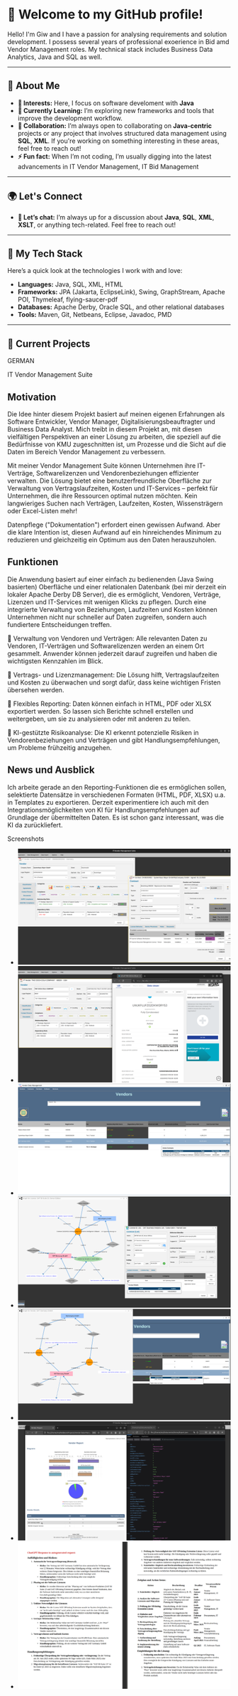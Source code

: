 # 👋 Welcome to my GitHub profile! 

Hello! I'm Giw and I have a passion for analysing requirements and solution development. I possess several years of professional exoerience in Bid amd Vendor Management roles. My technical stack includes  Business Data Analytics, Java and SQL as well.

---

## 🚀 About Me

- **👀 Interests:** Here, I focus on software develoment with **Java** 
- **🌱 Currently Learning:** I’m exploring new frameworks and tools that improve the development workflow.
- **💞️ Collaboration:** I’m always open to collaborating on **Java-centric** projects or any project that involves structured data management using **SQL**, **XML**. 
                        If you're working on something interesting in these areas, feel free to reach out!
- **⚡ Fun fact:** When I’m not coding, I’m usually digging into the latest advancements in IT Vendor Management, IT Bid Management
---

## 🌍 Let's Connect
- **💬 Let’s chat:** I’m always up for a discussion about **Java**, **SQL**, **XML**, **XSLT**, or anything tech-related. Feel free to reach out!
---

## 🔧 My Tech Stack

Here’s a quick look at the technologies I work with and love:

- **Languages:** Java, SQL, XML, HTML
- **Frameworks:** JPA (Jakarta, EclipseLink), Swing, GraphStream, Apache POI, Thymeleaf, flying-saucer-pdf 
- **Databases:** Apache Derby, Oracle SQL, and other relational databases
- **Tools:** Maven, Git, Netbeans, Eclipse, Javadoc, PMD

---

## 🎯 Current Projects
GERMAN

IT Vendor Management Suite

Motivation
-

Die Idee hinter diesem Projekt basiert auf meinen eigenen Erfahrungen als Software Entwickler, Vendor Manager, Digitalisierungsbeauftragter und Business Data Analyst. 
Mich treibt in diesem Projekt an, mit diesen vielfältigen Perspektiven an einer Lösung zu arbeiten, die speziell auf die Bedürfnisse von KMU zugeschnitten ist, um Prozesse und die Sicht auf die Daten im Bereich Vendor Management zu verbessern.

Mit meiner Vendor Management Suite können Unternehmen ihre IT-Verträge, Softwarelizenzen und Vendorenbeziehungen effizienter verwalten. 
Die Lösung bietet eine benutzerfreundliche Oberfläche zur Verwaltung von Vertragslaufzeiten, Kosten und IT-Services – perfekt für Unternehmen, die ihre Ressourcen optimal nutzen möchten. 
Kein langwieriges Suchen nach Verträgen, Laufzeiten, Kosten, Wissensträgern oder Excel-Listen mehr!
 
Datenpflege ("Dokumentation") erfordert einen gewissen Aufwand. Aber die klare Intention ist, diesen Aufwand auf ein hinreichendes Minimum zu reduzieren und gleichzeitig ein Optimum aus den Daten herauszuholen.

Funktionen
-
Die Anwendung basiert auf einer einfach zu bedienenden (Java Swing basierten) Oberfläche und einer relationalen Datenbank (bei mir derzeit ein lokaler Apache Derby DB Server), die es ermöglicht, Vendoren, Verträge, Lizenzen und IT-Services mit wenigen Klicks zu pflegen. Durch eine integrierte Verwaltung von Beziehungen, Laufzeiten und Kosten können Unternehmen nicht nur schneller auf Daten zugreifen, sondern auch fundiertere Entscheidungen treffen. 

  🔹 Verwaltung von Vendoren und Verträgen: 
    Alle relevanten Daten zu Vendoren, IT-Verträgen und Softwarelizenzen werden an einem Ort gesammelt. Anwender können jederzeit darauf zugreifen und haben die wichtigsten Kennzahlen im Blick.

  🔹 Vertrags- und Lizenzmanagement: 
    Die Lösung hilft, Vertragslaufzeiten und Kosten zu überwachen und sorgt dafür, dass keine wichtigen Fristen übersehen werden.

  🔹 Flexibles Reporting: 
    Daten können einfach in HTML, PDF oder XLSX exportiert werden. So lassen sich Berichte schnell erstellen und weitergeben, um sie zu analysieren oder mit anderen zu teilen.

  🔹 KI-gestützte Risikoanalyse: 
    Die KI erkennt potenzielle Risiken in Vendorenbeziehungen und Verträgen und gibt Handlungsempfehlungen, um Probleme frühzeitig anzugehen.

News und Ausblick
-
Ich arbeite gerade an den Reporting-Funktionen die es ermöglichen sollen, selektierte Datensätze in verschiedenen Formaten (HTML, PDF, XLSX) u.a. in Templates zu exportieren. 
Derzeit experimentiere ich auch mit den Integrationsmöglichkeiten von KI für Handlungsempfehlungen auf Grundlage der übermittelten Daten. Es ist schon ganz interessant, was die KI da zurückliefert. 

Screenshots 
- ![Alt-Text](Bild1.png)
- ![Alt-Text](Bild2.png)
- ![Alt-Text](Bild01.png)
- ![Alt-Text](Bild02.png)
- ![Alt-Text](Bild03.png)
- ![Alt-Text](Bild04.png)
- ![Alt-Text](Bild08.png)
